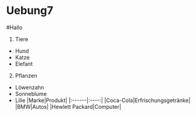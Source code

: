 Uebung7
=======
#Hallo
1. Tiere
 * Hund
 * Katze
 * Elefant
2. Pflanzen
 * Löwenzahn
 * Sonneblume
 * Lilie
|Marke|Produkt|
|:------|:----:|
|Coca-Cola|Erfrischungsgetränke|
|BMW|Autos|
|Hewlett Packard|Computer|
